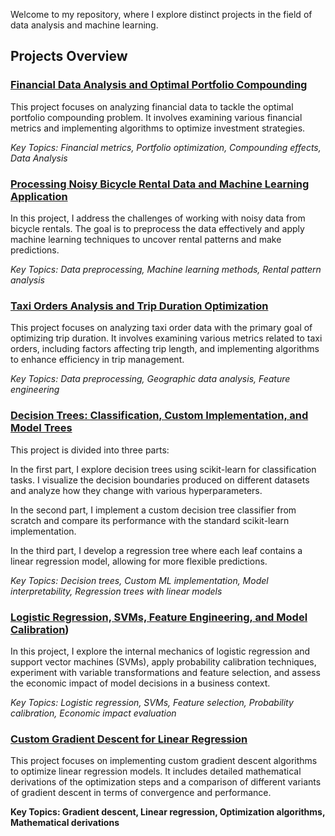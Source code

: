 Welcome to my repository, where I explore distinct projects in the field of data analysis and machine learning.

## Projects Overview
### [Financial Data Analysis and Optimal Portfolio Compounding](https://github.com/vittoriashch/HSE-projects/blob/main/Noisy%20Data%20ML%20HW.ipynb)

This project focuses on analyzing financial data to tackle the optimal portfolio compounding problem. It involves examining various financial metrics and implementing algorithms to optimize investment strategies.

*Key Topics: Financial metrics, Portfolio optimization, Compounding effects, Data Analysis*

### **[Processing Noisy Bicycle Rental Data and Machine Learning Application](https://github.com/vittoriashch/HSE-projects/blob/main/Noisy%20Data%20ML%20HW.ipynb)**
In this project, I address the challenges of working with noisy data from bicycle rentals. The goal is to preprocess the data effectively and apply machine learning techniques to uncover rental patterns and make predictions.

*Key Topics: Data preprocessing, Machine learning methods, Rental pattern analysis*

### **[Taxi Orders Analysis and Trip Duration Optimization](https://github.com/vittoriashch/HSE-projects/blob/main/Taxi_Orders_HW.ipynb)**
This project focuses on analyzing taxi order data with the primary goal of optimizing trip duration. It involves examining various metrics related to taxi orders, including factors affecting trip length, and implementing algorithms to enhance efficiency in trip management.

*Key Topics: Data preprocessing, Geographic data analysis, Feature engineering*

### **[Decision Trees: Classification, Custom Implementation, and Model Trees](https://github.com/vittoriashch/HSE-projects/blob/main/decision_trees.ipynb)**

This project is divided into three parts:

In the first part, I explore decision trees using scikit-learn for classification tasks. I visualize the decision boundaries produced on different datasets and analyze how they change with various hyperparameters.

In the second part, I implement a custom decision tree classifier from scratch and compare its performance with the standard scikit-learn implementation.

In the third part, I develop a regression tree where each leaf contains a linear regression model, allowing for more flexible predictions.

*Key Topics: Decision trees, Custom ML implementation, Model interpretability, Regression trees with linear models*

### **[Logistic Regression, SVMs, Feature Engineering, and Model Calibration](https://github.com/vittoriashch/HSE-projects/blob/main/vischudro_homework_practice_04_linclass.ipynb))**

In this project, I explore the internal mechanics of logistic regression and support vector machines (SVMs), apply probability calibration techniques, experiment with variable transformations and feature selection, and assess the economic impact of model decisions in a business context.

*Key Topics: Logistic regression, SVMs, Feature selection, Probability calibration, Economic impact evaluation*

### **[Custom Gradient Descent for Linear Regression](https://github.com/vittoriashch/HSE-projects/blob/main/gradient_descent.ipynb)**

This project focuses on implementing custom gradient descent algorithms to optimize linear regression models. It includes detailed mathematical derivations of the optimization steps and a comparison of different variants of gradient descent in terms of convergence and performance.

**Key Topics: Gradient descent, Linear regression, Optimization algorithms, Mathematical derivations**


